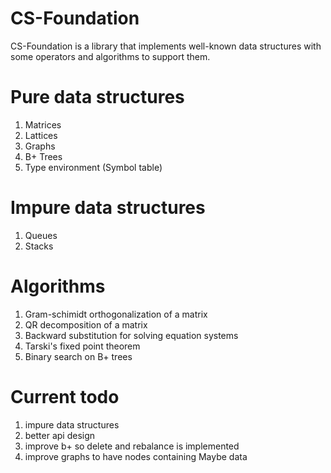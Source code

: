 # CS-Foundation
CS-Foundation is a library that implements well-known data structures with some operators and algorithms to support them.

# Pure data structures
1. Matrices
2. Lattices
3. Graphs
4. B+ Trees
5. Type environment (Symbol table)

# Impure data structures
1. Queues
2. Stacks

# Algorithms
1. Gram-schimidt orthogonalization of a matrix
2. QR decomposition of a matrix
3. Backward substitution for solving equation systems
4. Tarski's fixed point theorem
5. Binary search on B+ trees

# Current todo
1. impure data structures
2. better api design
3. improve b+ so delete and rebalance is implemented
4. improve graphs to have nodes containing Maybe data